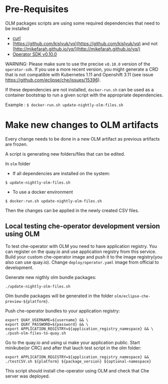 # Pre-Requisites

OLM packages scripts are using some required dependencies that need to be installed
 - [curl](https://curl.haxx.se/)
 - [https://github.com/kislyuk/yq](https://github.com/kislyuk/yq) and not [http://mikefarah.github.io/yq/](http://mikefarah.github.io/yq/)
 - [Operator SDK v0.10.0](https://github.com/operator-framework/operator-sdk/blob/v0.10.0/doc/user/install-operator-sdk.md)

WARNING: Please make sure to use the precise `v0.10.0` version of the `operator-sdk`. If you use a more recent version, you might generate a CRD that is not compatible with Kubernetes 1.11 and Openshift 3.11 (see issue https://github.com/eclipse/che/issues/15396).

If these dependencies are not installed, `docker-run.sh` can be used as a container bootstrap to run a given script with the appropriate dependencies.

Example : `$ docker-run.sh update-nightly-olm-files.sh`


# Make new changes to OLM artifacts

Every change needs to be done in a new OLM artifact as previous artifacts are frozen.

A script is generating new folders/files that can be edited.

In `olm` folder

- If all dependencies are installed on the system:

```shell
$ update-nightly-olm-files.sh
```

- To use a docker environment

```shell
$ docker-run.sh update-nightly-olm-files.sh
```

Then the changes can be applied in the newly created CSV files.

## Local testing che-operator development version using OLM

To test che-operator with OLM you need to have application registry. You can register on the quay.io and
use application registry from this service.
Build your custom che-operator image and push it to the image registry(you also can use quay.io).
Change `deploy/operator.yaml` image from official to development.

Generate new nigthly olm bundle packages:

```shell
./update-nightly-olm-files.sh
```

Olm bundle packages will be generated in the folder `olm/eclipse-che-preview-${platform}`.

Push che-operator bundles to your application registry:

```shell
export QUAY_USERNAME=${username} && \
export QUAY_PASSWORD=${password} && \
export APPLICATION_REGISTRY=${application_registry_namespace} && \
./push-olm-files-to-quay.sh
```

Go to the quay.io and using ui make your application public.
Start minikube(or CRC) and after that lauch test script in the olm folder:

```shell
export APPLICATION_REGISTRY=${application_registry_namespace} &&  ./testCSV.sh ${platform} ${package_version} ${optional-namespace}
```

This script should install che-operator using OLM and check that Che server was deployed.
